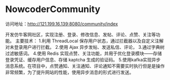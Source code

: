 # NowcoderCommunity
访问地址：http://121.199.16.139:8080/community/index


开发仿牛客网社区，实现注册、登录、修改信息、发帖、评论、点赞、关注等功能。
主要技术：
1.利用 ThreadLocal 保存用户状态，通过拦截器以及自定义注解对未登录用户进行拦截。
2.使用 Ajax 异步发帖、发送私信、评论，
3.通过字典树过滤敏感词。
4.使用 Redis 实现点赞、关注功能，并用于优化登录模块——存储登录凭证、缓存用户信息、存储 kaptcha 生成的验证码。
5.使用kafka实现异步消息系统。在项目中，点赞通知、关注通知、评论通知不需要实时执行但是是操作非常频繁，为了提升网站的性能，使用异步消息的形式进行发送。


